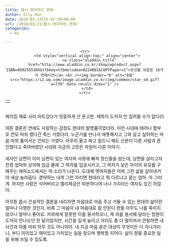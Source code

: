 ```yaml
---
title: 몹시 현대적인 연애
author: Elly Han
date: 2010-03-23T15:47:59+00:00
url: /2010/03/23/몹시-현대적인-연애/
categories:
  - ko

---
```

<div class="ttbReview" align="center">
  <table>
    <tr>
      <td>
        <a href="http://www.aladdin.co.kr/shop/wproduct.aspx?ISBN=899255530X&ttbkey=ttbmelodeon0224001&COPYPaper=1"><img border="0" alt="" src="https://i1.wp.com/image.aladdin.co.kr/cover/cover/899255530x_1.jpg?w=739" data-recalc-dims="1" /></a>
      </td>
    </tr>
    
    <tr>
      <td style="vertical-align:top;" align="center">
        <a class="aladdin_title" href="http://www.aladdin.co.kr/shop/wproduct.aspx?ISBN=899255530X&ttbkey=ttbmelodeon0224001&COPYPaper=1">조선을 뒤흔든 16가지 연애사건</a> <br /><img border="0" alt="8점" src="https://i2.wp.com/image.aladdin.co.kr/img/common/star_s8.gif?w=739" data-recalc-dims="1" />
      </td>
    </tr>
  </table>
</div>

<div class="ttbReview">
   
</div>

<div class="ttbReview">
  베이킹 재료 사러 마트갔다가 엉뚱하게 산 문고판. 제목이 도저히 안 집어올 수가 없다(!)
</div>

<div class="ttbReview">
   
</div>

<div class="ttbReview">
  여튼 결론은 연애도 사랑하는 감정도 현대의 발명품이었더라. 이런 시대에 태어나 함부로 연모 따위 했다간 죽는 거였더라. 누군가를 만나서 애틋해지고 그와 살고 싶어하는 마음 따위 품어서는 안되는 거였다. 아무리 울고 짜고 힘드니 해도 신분이 다른 사람과 혼인했다고 죽여버렸던 시대와 지금의 고민은 차원이 다른 이야기.
</div>

<div class="ttbReview">
   
</div>

<div class="ttbReview">
  세자인 남편이 이미 남편이 있는 여자와 사랑에 빠져 정신줄을 놨는데, 남편을 살리고자 친정 엄마와 상의해 임금 몰래 그 여자를 입궁시키고, 그 여자가 낳은 아이의 유모를 구해주는 에피소드에서는 악 소리가 나온다. 도대체 옛여자들은 어찌 그런 삶을 살아낸거야 새삼 놀라웁다. 경악하는 내게 그런 자리면 현대라고 뭐 다르냐고 묻는 엄마. 아 그러게. 하지만 사랑은 식어버리고 엘리제궁은 따분하다며 너나 가지라는 여자도 있긴 하잖아.
</div>

<div class="ttbReview">
   
</div>

<div class="ttbReview">
  아무튼 몹시 건설적인 결론을 내리자면 마음대로 마음 주고 거둘 수 있는 현대의 삶이란 얼마나 다행한 것인지. 비록 그 마음이 내 마음대로 잘 안된다 한들 아무도 나를 죽이지 않으니 얼마나 좋아요. 저희에게 잘못한 이를 용서하오니, 제 죄를 용서해 달라는 청원이 도저히 안나오던 한 달이었지만, 시간을 길게 늘이고 거리도 좀 더 떨어져서 관찰하면 내 사건과 아픔 따위 아무 것도 아니어라. 내 지금 마음 쏟은 대상이 무엇이든 다 지나가리니, 부디 의미있고 재미있고 가치있는 일을 찾으며 행복할 지어다. 삶이 정말 중요한 일을 위해 쓰일 수 있도록.
</div>